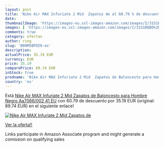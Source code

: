 ```yaml
---
layout: post
title: 'Nike Air MAX Infuriate 2 Mid  Zapatos de al 60.79 % de descuento'
date: 
thumbnailImage: 'https://images-eu.ssl-images-amazon.com/images/I/31S1BQBO%2BZL._SL200_.jpg'
images: [ 'https://images-eu.ssl-images-amazon.com/images/I/31S1BQBO%2BZL._SL200_.jpg' ]
comments: true
category: ofertas
author: ring
slug: 'B00M5BPOI0-es'
description:
actualPrice: 35.19 EUR
currency: EUR
price: 35.19
comparePrice: 89.74 EUR
inStock: true
prodname: 'Nike Air MAX Infuriate 2 Mid  Zapatos de Baloncesto para Hombre  Negro  Aa7066/002   41 EU'
country: 'es'
---
```


Está [Nike Air MAX Infuriate 2 Mid  Zapatos de Baloncesto para Hombre  Negro  Aa7066/002   41 EU](https://www.amazon.es/dp/B00M5BPOI0/?tag=tolees-21) con 60.79 de descuento por 35.19 EUR (original: 89.74 EUR) en el siguiente enlace!

[![Nike Air MAX Infuriate 2 Mid  Zapatos de](https://images-eu.ssl-images-amazon.com/images/I/31S1BQBO%2BZL._SL200_.jpg)](https://www.amazon.es/dp/B00M5BPOI0/?tag=tolees-21)

[Ver la oferta!!](https://www.amazon.es/dp/B00M5BPOI0/?tag=tolees-21)

Links participate in Amazon Associate program and might generate a comission on qualifying sales



